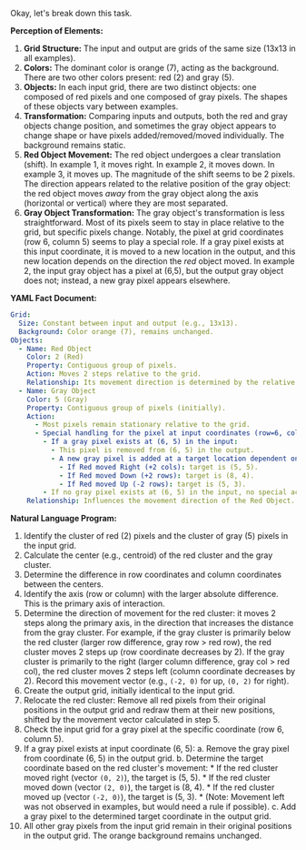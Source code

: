 Okay, let's break down this task.

**Perception of Elements:**

1.  **Grid Structure:** The input and output are grids of the same size (13x13 in all examples).
2.  **Colors:** The dominant color is orange (7), acting as the background. There are two other colors present: red (2) and gray (5).
3.  **Objects:** In each input grid, there are two distinct objects: one composed of red pixels and one composed of gray pixels. The shapes of these objects vary between examples.
4.  **Transformation:** Comparing inputs and outputs, both the red and gray objects change position, and sometimes the gray object appears to change shape or have pixels added/removed/moved individually. The background remains static.
5.  **Red Object Movement:** The red object undergoes a clear translation (shift). In example 1, it moves right. In example 2, it moves down. In example 3, it moves up. The magnitude of the shift seems to be 2 pixels. The direction appears related to the relative position of the gray object: the red object moves *away* from the gray object along the axis (horizontal or vertical) where they are most separated.
6.  **Gray Object Transformation:** The gray object's transformation is less straightforward. Most of its pixels seem to stay in place relative to the grid, but specific pixels change. Notably, the pixel at grid coordinates (row 6, column 5) seems to play a special role. If a gray pixel exists at this input coordinate, it is moved to a new location in the output, and this new location depends on the direction the *red* object moved. In example 2, the input gray object has a pixel at (6,5), but the output gray object does not; instead, a new gray pixel appears elsewhere.

**YAML Fact Document:**


```yaml
Grid:
  Size: Constant between input and output (e.g., 13x13).
  Background: Color orange (7), remains unchanged.
Objects:
  - Name: Red Object
    Color: 2 (Red)
    Property: Contiguous group of pixels.
    Action: Moves 2 steps relative to the grid.
    Relationship: Its movement direction is determined by the relative position of the Gray Object. It moves away from the Gray Object along the axis (row or column) of greatest separation between their centroids.
  - Name: Gray Object
    Color: 5 (Gray)
    Property: Contiguous group of pixels (initially).
    Action: 
      - Most pixels remain stationary relative to the grid.
      - Special handling for the pixel at input coordinates (row=6, col=5):
        - If a gray pixel exists at (6, 5) in the input:
          - This pixel is removed from (6, 5) in the output.
          - A new gray pixel is added at a target location dependent on the Red Object's movement direction:
            - If Red moved Right (+2 cols): target is (5, 5).
            - If Red moved Down (+2 rows): target is (8, 4).
            - If Red moved Up (-2 rows): target is (5, 3).
        - If no gray pixel exists at (6, 5) in the input, no special action occurs for this coordinate.
    Relationship: Influences the movement direction of the Red Object. Undergoes a partial transformation dependent on the Red Object's movement.

```


**Natural Language Program:**

1.  Identify the cluster of red (2) pixels and the cluster of gray (5) pixels in the input grid.
2.  Calculate the center (e.g., centroid) of the red cluster and the gray cluster.
3.  Determine the difference in row coordinates and column coordinates between the centers.
4.  Identify the axis (row or column) with the larger absolute difference. This is the primary axis of interaction.
5.  Determine the direction of movement for the red cluster: it moves 2 steps along the primary axis, in the direction that increases the distance from the gray cluster. For example, if the gray cluster is primarily below the red cluster (larger row difference, gray row > red row), the red cluster moves 2 steps up (row coordinate decreases by 2). If the gray cluster is primarily to the right (larger column difference, gray col > red col), the red cluster moves 2 steps left (column coordinate decreases by 2). Record this movement vector (e.g., `(-2, 0)` for up, `(0, 2)` for right).
6.  Create the output grid, initially identical to the input grid.
7.  Relocate the red cluster: Remove all red pixels from their original positions in the output grid and redraw them at their new positions, shifted by the movement vector calculated in step 5.
8.  Check the input grid for a gray pixel at the specific coordinate (row 6, column 5).
9.  If a gray pixel exists at input coordinate (6, 5):
    a.  Remove the gray pixel from coordinate (6, 5) in the output grid.
    b.  Determine the target coordinate based on the red cluster's movement:
        *   If the red cluster moved right (vector `(0, 2)`), the target is (5, 5).
        *   If the red cluster moved down (vector `(2, 0)`), the target is (8, 4).
        *   If the red cluster moved up (vector `(-2, 0)`), the target is (5, 3).
        *   (Note: Movement left was not observed in examples, but would need a rule if possible).
    c.  Add a gray pixel to the determined target coordinate in the output grid.
10. All other gray pixels from the input grid remain in their original positions in the output grid. The orange background remains unchanged.